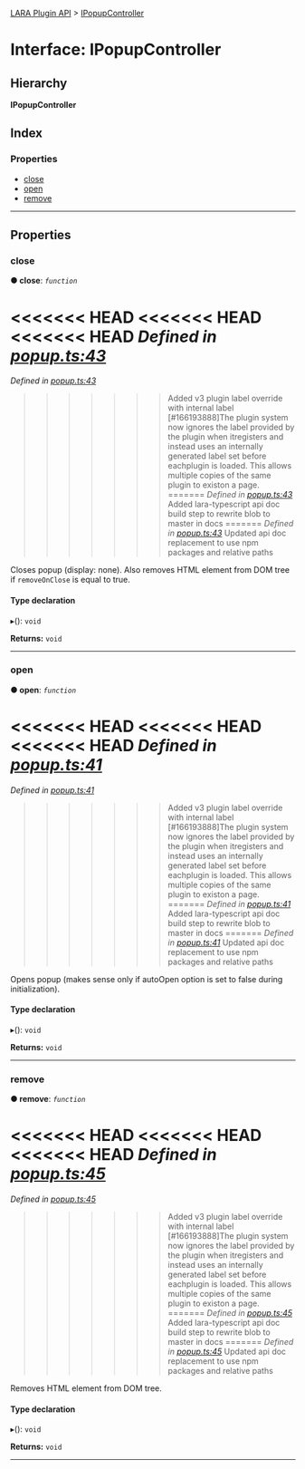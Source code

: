 [LARA Plugin API](../README.md) > [IPopupController](../interfaces/ipopupcontroller.md)

# Interface: IPopupController

## Hierarchy

**IPopupController**

## Index

### Properties

* [close](ipopupcontroller.md#close)
* [open](ipopupcontroller.md#open)
* [remove](ipopupcontroller.md#remove)

---

## Properties

<a id="close"></a>

###  close

**● close**: *`function`*

<<<<<<< HEAD
<<<<<<< HEAD
<<<<<<< HEAD
*Defined in [popup.ts:43](https://github.com/concord-consortium/lara/blob/7771e1f1/lara-typescript/src/plugin-api/popup.ts#L43)*
=======
*Defined in [popup.ts:43](https://github.com/concord-consortium/lara/blob/5ed958f8/lara-typescript/src/plugin-api/popup.ts#L43)*
>>>>>>> Added v3 plugin label override with internal label [#166193888]The plugin system now ignores the label provided by the plugin when itregisters and instead uses an internally generated label set before eachplugin is loaded.  This allows multiple copies of the same plugin to existon a page.
=======
*Defined in [popup.ts:43](https://github.com/concord-consortium/lara/blob/master/lara-typescript/src/plugin-api/popup.ts#L43)*
>>>>>>> Added lara-typescript api doc build step to rewrite blob to master in docs
=======
*Defined in [popup.ts:43](lara-typescript/src/plugin-api/popup.ts#L43)*
>>>>>>> Updated api doc replacement to use npm packages and relative paths

Closes popup (display: none). Also removes HTML element from DOM tree if `removeOnClose` is equal to true.

#### Type declaration
▸(): `void`

**Returns:** `void`

___
<a id="open"></a>

###  open

**● open**: *`function`*

<<<<<<< HEAD
<<<<<<< HEAD
<<<<<<< HEAD
*Defined in [popup.ts:41](https://github.com/concord-consortium/lara/blob/7771e1f1/lara-typescript/src/plugin-api/popup.ts#L41)*
=======
*Defined in [popup.ts:41](https://github.com/concord-consortium/lara/blob/5ed958f8/lara-typescript/src/plugin-api/popup.ts#L41)*
>>>>>>> Added v3 plugin label override with internal label [#166193888]The plugin system now ignores the label provided by the plugin when itregisters and instead uses an internally generated label set before eachplugin is loaded.  This allows multiple copies of the same plugin to existon a page.
=======
*Defined in [popup.ts:41](https://github.com/concord-consortium/lara/blob/master/lara-typescript/src/plugin-api/popup.ts#L41)*
>>>>>>> Added lara-typescript api doc build step to rewrite blob to master in docs
=======
*Defined in [popup.ts:41](lara-typescript/src/plugin-api/popup.ts#L41)*
>>>>>>> Updated api doc replacement to use npm packages and relative paths

Opens popup (makes sense only if autoOpen option is set to false during initialization).

#### Type declaration
▸(): `void`

**Returns:** `void`

___
<a id="remove"></a>

###  remove

**● remove**: *`function`*

<<<<<<< HEAD
<<<<<<< HEAD
<<<<<<< HEAD
*Defined in [popup.ts:45](https://github.com/concord-consortium/lara/blob/7771e1f1/lara-typescript/src/plugin-api/popup.ts#L45)*
=======
*Defined in [popup.ts:45](https://github.com/concord-consortium/lara/blob/5ed958f8/lara-typescript/src/plugin-api/popup.ts#L45)*
>>>>>>> Added v3 plugin label override with internal label [#166193888]The plugin system now ignores the label provided by the plugin when itregisters and instead uses an internally generated label set before eachplugin is loaded.  This allows multiple copies of the same plugin to existon a page.
=======
*Defined in [popup.ts:45](https://github.com/concord-consortium/lara/blob/master/lara-typescript/src/plugin-api/popup.ts#L45)*
>>>>>>> Added lara-typescript api doc build step to rewrite blob to master in docs
=======
*Defined in [popup.ts:45](lara-typescript/src/plugin-api/popup.ts#L45)*
>>>>>>> Updated api doc replacement to use npm packages and relative paths

Removes HTML element from DOM tree.

#### Type declaration
▸(): `void`

**Returns:** `void`

___

